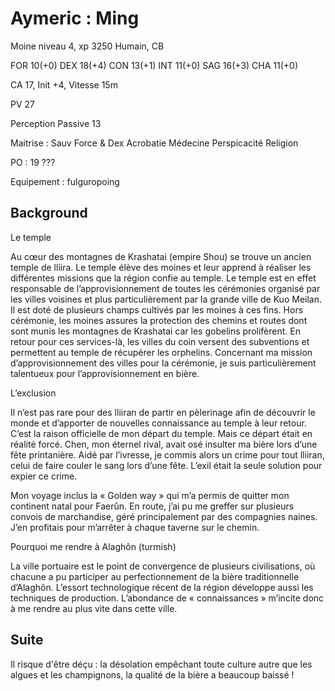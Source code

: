 Aymeric : Ming
==============

Moine niveau 4, xp 3250
Humain, CB

FOR 10(+0) DEX 18(+4) CON 13(+1) INT 11(+0) SAG 16(+3) CHA 11(+0)

CA 17, Init +4, Vitesse 15m

PV 27

Perception Passive 13

Maitrise :
Sauv Force & Dex
Acrobatie
Médecine
Perspicacité
Religion

PO : 19 ???

Equipement : fulguropoing



Background
----------

Le temple

Au cœur des montagnes de Krashatai (empire Shou) se trouve un ancien temple de lliira.
Le temple élève des moines et leur apprend à réaliser les différentes missions que la
région confie au temple. Le temple est en effet responsable de l’approvisionnement de
toutes les cérémonies organisé par les villes voisines et plus particulièrement par la
grande ville de Kuo Meilan. Il est doté de plusieurs champs cultivés par les moines à ces
fins. Hors cérémonie, les moines assures la protection des chemins et routes dont sont
munis les montagnes de Krashatai car les gobelins prolifèrent. En retour pour ces
services-là, les villes du coin versent des subventions et permettent au temple de
récupérer les orphelins. Concernant ma mission d’approvisionnement des villes pour la
cérémonie, je suis particulièrement talentueux pour l’approvisionnement en bière.

L’exclusion

Il n’est pas rare pour des lliiran de partir en pèlerinage afin de découvrir le monde et
d’apporter de nouvelles connaissance au temple à leur retour. C’est la raison officielle de
mon départ du temple. Mais ce départ était en réalité forcé. Chen, mon éternel rival,
avait osé insulter ma bière lors d’une fête printanière. Aidé par l’ivresse, je commis alors
un crime pour tout lliiran, celui de faire couler le sang lors d’une fête. L’exil était la seule
solution pour expier ce crime.

Mon voyage inclus la « Golden way » qui m’a permis de quitter mon continent natal pour
Faerûn. En route, j’ai pu me greffer sur plusieurs convois de marchandise, géré
principalement par des compagnies naines. J’en profitais pour m’arrêter à chaque
taverne sur le chemin.

Pourquoi me rendre à Alaghôn (turmish)

La ville portuaire est le point de convergence de plusieurs civilisations, où chacune a pu
participer au perfectionnement de la bière traditionnelle d’Alaghôn. L’essort
technologique récent de la région développe aussi les techniques de production.
L’abondance de « connaissances » m’incite donc à me rendre au plus vite dans cette ville.

Suite
-----

Il risque d'être déçu : la désolation empêchant toute culture autre que les algues et les champignons, la qualité de la bière a beaucoup baissé !
